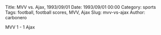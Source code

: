 Title: MVV vs. Ajax, 1993/09/01
Date: 1993/09/01 00:00
Category: sports
Tags: football, football scores, MVV, Ajax
Slug: mvv-vs-ajax
Author: carbonero


MVV 1 - 1 Ajax
